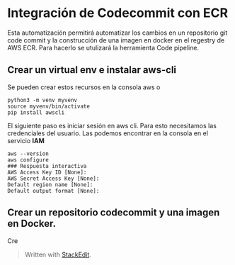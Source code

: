 

# Integración de Codecommit con ECR

Esta automatización permitirá automatizar los cambios en un repositorio  git code commit y la construcción de una imagen en docker en el regestry de AWS ECR. Para hacerlo se utulizará la herramienta Code pipeline.

## Crear un virtual env e instalar aws-cli 
Se pueden crear estos recursos en la consola aws o 

```
python3 -m venv myvenv
source myvenv/bin/activate
pip install awscli

```
El siguiente paso es iniciar sesión en aws cli. Para esto necesitamos las credenciales del usuario. Las podemos encontrar en la consola en el servicio **IAM** 

```
aws --version
aws configure 
### Respuesta interactiva
AWS Access Key ID [None]: 
AWS Secret Access Key [None]: 
Default region name [None]: 
Default output format [None]:  
```
## Crear un repositorio codecommit y una imagen en Docker.
Cre

> Written with [StackEdit](https://stackedit.io/).
<!--stackedit_data:
eyJoaXN0b3J5IjpbLTE4MjY0NDEwOTAsMTYwODQ2MDUzMiwtMT
c3NjEwNjgyLDE1MzkxMjU1ODMsODU3OTMyMjExXX0=
-->